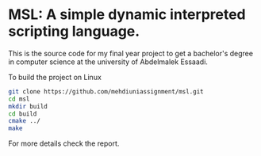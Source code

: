# MSL: A simple dynamic interpreted scripting language.

This is the source code for my final year project to get a bachelor's degree in
computer science at the university of Abdelmalek Essaadi.

To build the project on Linux

```bash
git clone https://github.com/mehdiuniassignment/msl.git
cd msl
mkdir build
cd build
cmake ../
make
```
For more details check the report.

